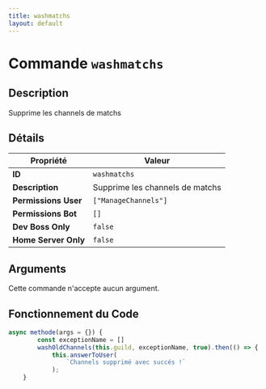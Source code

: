 ```yaml
---
title: washmatchs
layout: default
---
```


# Commande `washmatchs`

## Description

Supprime les channels de matchs

## Détails

| Propriété | Valeur |
| --- | --- |
| **ID** | `washmatchs` |
| **Description** | Supprime les channels de matchs |
| **Permissions User** | `["ManageChannels"]` |
| **Permissions Bot** | `[]` |
| **Dev Boss Only** | `false` |
| **Home Server Only** | `false` |

## Arguments

Cette commande n'accepte aucun argument.

## Fonctionnement du Code

```javascript
async methode(args = {}) {
		const exceptionName = []
		washOldChannels(this.guild, exceptionName, true).then(() => {
			this.answerToUser(
				`Channels supprimé avec succés !`
			);
	}
```
